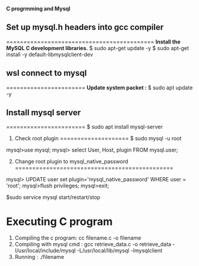 
**C progrmming and Mysql**

## Set up mysql.h headers into gcc compiler
===========================================
__Install the MySQL C development libraries.__
$ sudo apt-get update -y
$ sudo apt-get install -y default-libmysqlclient-dev

## wsl connect to mysql
=======================
__Update system packet :__
$ sudo apt update -y

## Install mysql server
=======================
$ sudo apt install mysql-server

1. Check root plugin
====================
$ sudo mysql -u root

mysql>use mysql;
mysql> select User, Host, plugin FROM mysql.user;

2. Change root plugin to mysql_native_password
==============================================

mysql> UPDATE user set plugin='mysql_native_password' WHERE user = 'root';
mysql>flush privileges;
mysql>exit;

$sudo service mysql start/restart/stop

Executing C program
===================

1. Compiling the c program: cc filename.c -o filename 
2. Compiling with mysql cmd : 
 gcc retrieve_data.c -o retrieve_data -I/usr/local/include/mysql -L/usr/local/lib/mysql -lmysqlclient
3. Running : ./filename


